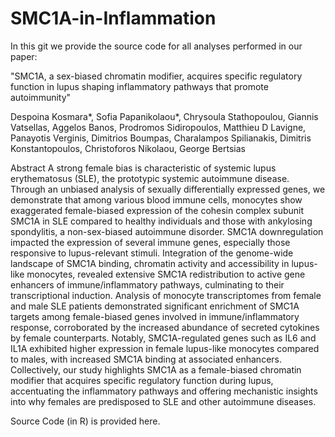 # SMC1A-in-Inflammation

In this git we provide the source code for all analyses performed in our paper:

"SMC1A, a sex-biased chromatin modifier, acquires specific regulatory function in lupus shaping inflammatory pathways that promote autoimmunity"

Despoina Kosmara*, Sofia Papanikolaou*, Chrysoula Stathopoulou, Giannis Vatsellas, Aggelos Banos, Prodromos Sidiropoulos, Matthieu D Lavigne, Panayotis Verginis, Dimitrios Boumpas, Charalampos Spilianakis, Dimitris Konstantopoulos, Christoforos Nikolaou, George Bertsias

Abstract 
A strong female bias is characteristic of systemic lupus erythematosus (SLE), the prototypic systemic autoimmune disease. Through an unbiased analysis of sexually differentially expressed genes, we demonstrate that among various blood immune cells, monocytes show exaggerated female-biased expression of the cohesin complex subunit SMC1A in SLE compared to healthy individuals and those with ankylosing spondylitis, a non-sex-biased autoimmune disorder. SMC1A downregulation impacted the expression of several immune genes, especially those responsive to lupus-relevant stimuli. Integration of the genome-wide landscape of SMC1A binding, chromatin activity and accessibility in lupus-like monocytes, revealed extensive SMC1A redistribution to active gene enhancers of immune/inflammatory pathways, culminating to their transcriptional induction. Analysis of monocyte transcriptomes from female and male SLE patients demonstrated significant enrichment of SMC1A targets among female-biased genes involved in immune/inflammatory response, corroborated by the increased abundance of secreted cytokines by female counterparts. Notably, SMC1A-regulated genes such as IL6 and IL1A exhibited higher expression in female lupus-like monocytes compared to males, with increased SMC1A binding at associated enhancers. Collectively, our study highlights SMC1A as a female-biased chromatin modifier that acquires specific regulatory function during lupus, accentuating the inflammatory pathways and offering mechanistic insights into why females are predisposed to SLE and other autoimmune diseases.

Source Code (in R) is provided here.

